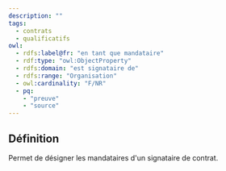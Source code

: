 ```yaml
---
description: ""
tags:
  - contrats
  - qualificatifs
owl:
  - rdfs:label@fr: "en tant que mandataire"
  - rdf:type: "owl:ObjectProperty"
  - rdfs:domain: "est signataire de"
  - rdfs:range: "Organisation"
  - owl:cardinality: "F/NR"
  - pq:
    - "preuve"
    - "source"
---
```


<OntologyTable frontMatter={frontMatter}/>

## Définition

Permet de désigner les mandataires d'un signataire de contrat.